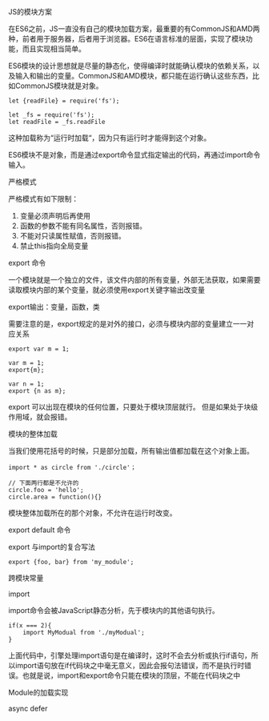 JS的模块方案

在ES6之前，JS一直没有自己的模块加载方案，最重要的有CommonJS和AMD两种，前者用于服务器，后者用于浏览器。ES6在语言标准的层面，实现了模块功能，而且实现相当简单。

ES6模块的设计思想就是尽量的静态化，使得编译时就能确认模块的依赖关系，以及输入和输出的变量。CommonJS和AMD模块，都只能在运行确认这些东西，比如CommonJS模块就是对象。

    let {readFile} = require('fs');
    
    let _fs = require('fs');
    let readFile = _fs.readFile

这种加载称为“运行时加载“，因为只有运行时才能得到这个对象。

ES6模块不是对象，而是通过export命令显式指定输出的代码，再通过import命令输入。

严格模式

严格模式有如下限制：

1. 变量必须声明后再使用
2. 函数的参数不能有同名属性，否则报错。
3. 不能对只读属性赋值，否则报错。
4. 禁止this指向全局变量

export 命令

一个模块就是一个独立的文件，该文件内部的所有变量，外部无法获取，如果需要读取模块内部的某个变量，就必须使用export关键字输出改变量

export输出：变量，函数，类

需要注意的是，export规定的是对外的接口，必须与模块内部的变量建立一一对应关系

    export var m = 1;
    
    var m = 1;
    export{m};
    
    var n = 1;
    export {n as m};

export 可以出现在模块的任何位置，只要处于模块顶层就行。 但是如果处于块级作用域，就会报错。

模块的整体加载

当我们使用花括号的时候，只是部分加载，所有输出值都加载在这个对象上面。

    import * as circle from './circle'；
    
    // 下面两行都是不允许的
    circle.foo = 'hello';
    circle.area = function(){}

模块整体加载所在的那个对象，不允许在运行时改变。

export default 命令

export 与import的复合写法

    export {foo, bar} from 'my_module';

跨模块常量

import

import命令会被JavaScript静态分析，先于模块内的其他语句执行。

    if(x === 2){
        import MyModual from './myModual';
    }

上面代码中，引擎处理import语句是在编译时，这时不会去分析或执行if语句，所以import语句放在if代码块之中毫无意义，因此会报句法错误，而不是执行时错误。也就是说，import和export命令只能在模块的顶层，不能在代码块之中

Module的加载实现

async  defer

<script> 标签打开defer或async属性，脚本就会异步加载。渲染引擎遇到这一行命令，就会开始下载外部脚本，但不会等它下载和执行，而是直接执行后面的命令。

defer 需要整个页面在内存中正常渲染结束（DOM结构完成生成，以及其他脚本执行完成），才会执行。

async一旦下载完，渲染引擎就会中断渲染，执行这个脚本以后，再渲染。

defer 是在按照顺序加载， async则不能保证

浏览器加载ES6 module (type = module)

ES6模块与CommonJS模块的差异

两者的差异： 

1. CommonJS模块输出的是一个值的拷贝， ES6模块输出的是值的引用。
2. CommonJS模块是运行时加载，ES6模块 是编译时输出接口

差异1： 

CommonJS模块输出的是一个值的拷贝，原始值一旦被执行就会被缓存，除非是用函数输出才能正确的获取原始值。

ES6模块是JS引擎对脚本静态分析时，遇见Import生成一个只读引用，等到JS执行的时候才去模块去取值，ES6是动态引用，并且不会缓存，模块里面的变量绑定其所在的模块。








